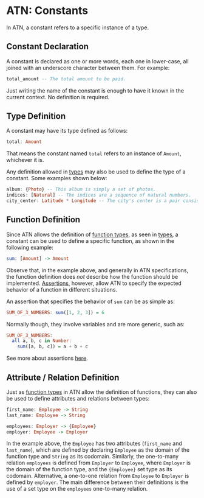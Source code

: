 # ATN: Constants

In ATN, a constant refers to a specific instance of a type.

## Constant Declaration

A constant is declared as one or more words, each one in lower-case, all joined with an underscore character between them. For example:


```haskell
total_amount -- The total amount to be paid.
```

Just writing the name of the constant is enough to have it known in the current context. No definition is required.

## Type Definition

A constant may have its type defined as follows:

```haskell
total: Amount
```

That means the constant named `total` refers to an instance of `Amount`, whichever it is.

Any definition allowed in [types](../Types) may also be used to define the type of a constant. Some examples shown below:

```haskell
album: {Photo} -- This album is simply a set of photos.
indices: [Natural] -- The indices are a sequence of natural numbers.
city_center: Latitude * Longitude -- The city's center is a pair consisting of a latitude and a longitude.
```

## Function Definition

Since ATN allows the definition of [function types](https://en.wikipedia.org/wiki/Function_type), as seen in [types](../Types), a constant can be used to define a specific function, as shown in the following example:

```haskell
sum: [Amount] -> Amount
```

Observe that, in the example above, and generally in ATN specifications, the function definition does _not_ describe how the function should be implemented. [Assertions](../Assertions), however, allow ATN to specify the expected behavior of a function in different situations. 

An assertion that specifies the behavior of `sum` can be as simple as:

```haskell
SUM_OF_3_NUMBERS: sum([1, 2, 3]) = 6
```

Normally though, they involve variables and are more generic, such as:

```haskell
SUM_OF_3_NUMBERS: 
  all a, b, c in Number:
    sum([a, b, c]) = a + b + c
```

See more about assertions [here](../Assertions).

## Attribute / Relation Definition

Just as [function types](https://en.wikipedia.org/wiki/Function_type) in ATN allow the definition of functions, they can also be used to define attributes and relations between types:

```haskell
first_name: Employee -> String
last_name: Employee -> String

employees: Employer -> {Employee}
employer: Employee -> Employer
```

In the example above, the `Employee` has two attributes (`first_name` and `last_name`), which are defined by declaring `Employee` as the domain of the function type and `String` as its codomain. Similarly, the one-to-many relation `employees` is defined from `Employer` to `Employee`, where `Employer` is the domain of the function type, and the `{Employee}` set type as its codomain. Alternative, a one-to-one relation from `Employee` to `Employer` is defined by `employer`. The main difference between their definitions is the use of a set type on the `employees` one-to-many relation.
